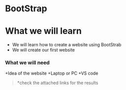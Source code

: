 # BootStrap

# What we will learn
+ We will learn how to create a website using BootStrab
+ We will create our first website

### What we will need
+Idea of the website
+Laptop or PC
+VS code

>*check the attached links for the results
